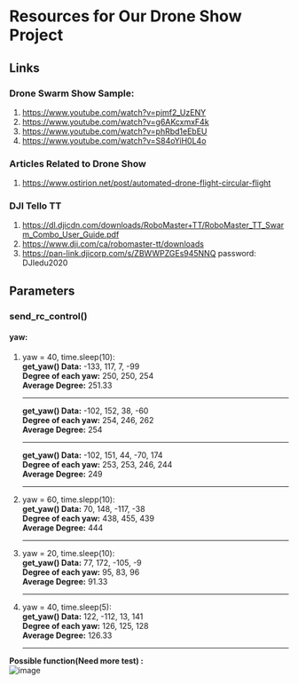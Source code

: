 # Resources for Our Drone Show Project
## Links
### Drone Swarm Show Sample:
  1. https://www.youtube.com/watch?v=pjmf2_UzENY
  2. https://www.youtube.com/watch?v=g6AKcxmxF4k 
  3. https://www.youtube.com/watch?v=phRbd1eEbEU 
  4. https://www.youtube.com/watch?v=S84oYiH0L4o
### Articles Related to Drone Show
  1. https://www.ostirion.net/post/automated-drone-flight-circular-flight
### DJI Tello TT
  1. https://dl.djicdn.com/downloads/RoboMaster+TT/RoboMaster_TT_Swarm_Combo_User_Guide.pdf
  2. https://www.dji.com/ca/robomaster-tt/downloads
  3. https://pan-link.djicorp.com/s/ZBWWPZGEs945NNQ
     password: DJIedu2020

## Parameters
### send_rc_control()
#### yaw:
  1. yaw = 40, time.sleep(10):  
     **get_yaw() Data:** -133, 117, 7, -99  
     **Degree of each yaw:** 250, 250, 254  
     **Average Degree:** 251.33
     __________________________________________  
     **get_yaw() Data:** -102, 152, 38, -60  
     **Degree of each yaw:** 254, 246, 262  
     **Average Degree:** 254
     __________________________________________  
     **get_yaw() Data:** -102, 151, 44, -70, 174  
     **Degree of each yaw:** 253, 253, 246, 244  
     **Average Degree:** 249
     __________________________________________  
  3. yaw = 60, time.slepp(10):  
     **get_yaw() Data:** 70, 148, -117, -38  
     **Degree of each yaw:** 438, 455, 439  
     **Average Degree:** 444
     __________________________________________  
  5. yaw = 20, time.sleep(10):  
     **get_yaw() Data:** 77, 172, -105, -9  
     **Degree of each yaw:** 95, 83, 96  
     **Average Degree:** 91.33
     __________________________________________  
  7. yaw = 40, time.sleep(5):  
     **get_yaw() Data:** 122, -112, 13, 141  
     **Degree of each yaw:** 126, 125, 128  
     **Average Degree:** 126.33
     __________________________________________
**Possible function(Need more test) :**   
![image](https://github.com/EliYuliangChen/AUAV-Drone-Show/assets/105672972/d1a4298e-f531-4002-956d-1c04d41d15a4)


